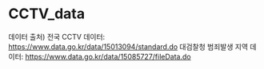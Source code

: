 # CCTV_data

 데이터 출처)
전국 CCTV 데이터: https://www.data.go.kr/data/15013094/standard.do
대검찰청 범죄발생 지역 데이터: https://www.data.go.kr/data/15085727/fileData.do
